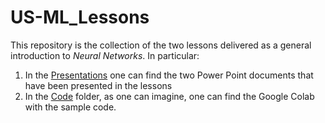 # US-ML_Lessons
This repository is the collection of the two lessons delivered as a general introduction to _Neural Networks_. In particular:
1. In the [Presentations][1] one can find the two Power Point documents that have been presented in the lessons
2. In the [Code][2] folder, as one can imagine, one can find the Google Colab with the sample code.

[1]: https://github.com/antoniomenegon/US-ML_Lessons/tree/master/Presentations
[2]: https://github.com/antoniomenegon/US-ML_Lessons/tree/master/Code
